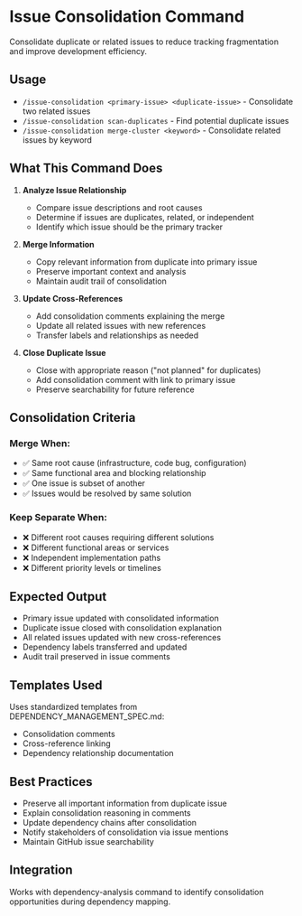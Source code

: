 # Issue Consolidation Command

Consolidate duplicate or related issues to reduce tracking fragmentation and improve development efficiency.

## Usage
- `/issue-consolidation <primary-issue> <duplicate-issue>` - Consolidate two related issues
- `/issue-consolidation scan-duplicates` - Find potential duplicate issues
- `/issue-consolidation merge-cluster <keyword>` - Consolidate related issues by keyword

## What This Command Does

1. **Analyze Issue Relationship**
   - Compare issue descriptions and root causes
   - Determine if issues are duplicates, related, or independent
   - Identify which issue should be the primary tracker

2. **Merge Information**
   - Copy relevant information from duplicate into primary issue
   - Preserve important context and analysis
   - Maintain audit trail of consolidation

3. **Update Cross-References**
   - Add consolidation comments explaining the merge
   - Update all related issues with new references
   - Transfer labels and relationships as needed

4. **Close Duplicate Issue**
   - Close with appropriate reason ("not planned" for duplicates)
   - Add consolidation comment with link to primary issue
   - Preserve searchability for future reference

## Consolidation Criteria

### Merge When:
- ✅ Same root cause (infrastructure, code bug, configuration)
- ✅ Same functional area and blocking relationship
- ✅ One issue is subset of another
- ✅ Issues would be resolved by same solution

### Keep Separate When:
- ❌ Different root causes requiring different solutions
- ❌ Different functional areas or services
- ❌ Independent implementation paths
- ❌ Different priority levels or timelines

## Expected Output

- Primary issue updated with consolidated information
- Duplicate issue closed with consolidation explanation
- All related issues updated with new cross-references
- Dependency labels transferred and updated
- Audit trail preserved in issue comments

## Templates Used

Uses standardized templates from DEPENDENCY_MANAGEMENT_SPEC.md:
- Consolidation comments
- Cross-reference linking
- Dependency relationship documentation

## Best Practices

- Preserve all important information from duplicate issue
- Explain consolidation reasoning in comments
- Update dependency chains after consolidation
- Notify stakeholders of consolidation via issue mentions
- Maintain GitHub issue searchability

## Integration

Works with dependency-analysis command to identify consolidation opportunities during dependency mapping.